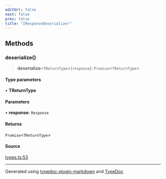 ```yaml
---
editUrl: false
next: false
prev: false
title: "IResponseDeserializer"
---
```


## Methods

### deserialize()

> **deserialize**\<`TReturnType`\>(`response`): `Promise`\<`TReturnType`\>

#### Type parameters

• **TReturnType**

#### Parameters

• **response**: `Response`

#### Returns

`Promise`\<`TReturnType`\>

#### Source

[types.ts:53](https://github.com/fostertheweb/spotify-web-sdk/blob/eb6b780/src/types.ts#L53)

***

Generated using [typedoc-plugin-markdown](https://www.npmjs.com/package/typedoc-plugin-markdown) and [TypeDoc](https://typedoc.org/)
